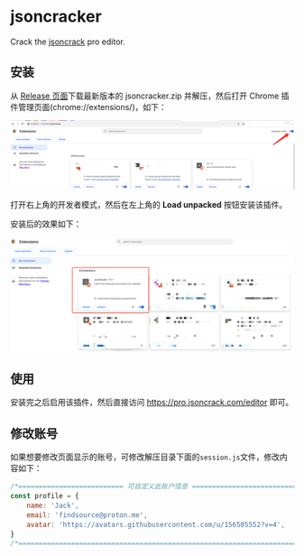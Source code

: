 # jsoncracker

Crack the [jsoncrack](https://pro.jsoncrack.com/) pro editor.


## 安装
从 [Release 页面](https://github.com/jooooock/jsoncracker/releases)下载最新版本的 jsoncracker.zip 并解压，然后打开 Chrome 插件管理页面(chrome://extensions/)，如下：

![image](assets/1.png)

打开右上角的开发者模式，然后在左上角的 **Load unpacked** 按钮安装该插件。

安装后的效果如下：

![image](assets/2.png)


## 使用
安装完之后启用该插件，然后直接访问 https://pro.jsoncrack.com/editor 即可。


## 修改账号
如果想要修改页面显示的账号，可修改解压目录下面的`session.js`文件，修改内容如下：
```js
/*========================== 可自定义此账户信息 =================================*/
const profile = {
    name: 'Jack',
    email: 'findsource@proton.me',
    avatar: 'https://avatars.githubusercontent.com/u/156505552?v=4',
}
/*============================================================================*/
```
